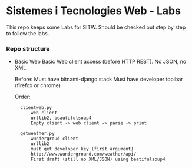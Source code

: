 # Sistemes i Tecnologies Web - Labs #


This repo keeps some Labs for SITW. Should be checked out step by step
to follow the labs.

### Repo structure ###

* Basic Web
    Basic Web client access (before HTTP REST). No JSON, no XML.

    Before:
        Must have bitnami-django stack
        Must have developer toolbar (firefox or chrome)

    Order:

        clientweb.py
            web client
            urllib2, beautifulsoup4
            Empty client -> web client -> parse -> print

        getweather.py
            wundergroud client
            urllib2
            must get developer key (first argument)
            http://www.wunderground.com/weather/api/
            First draft (still no XML/JSON) using beatifulsoup4




